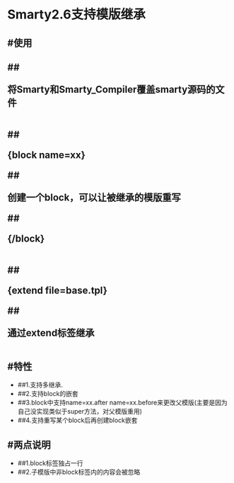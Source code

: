 Smarty2.6支持模版继承
=============
#使用
-------------
##<p>将Smarty和Smarty_Compiler覆盖smarty源码的文件</p>
</br>
##<p> {block name=xx}</p>
##<p> 创建一个block，可以让被继承的模版重写</p>
##<p> {/block}</p>
</br>
##<p> {extend file=base.tpl}</p>
##<p> 通过extend标签继承</p>
</br>
#特性
-------------
* ##1.支持多继承.
* ##2.支持block的嵌套
* ##3.block中支持name=xx.after name=xx.before来更改父模版(主要是因为自己没实现类似于super方法，对父模版重用)
* ##4.支持重写某个block后再创建block嵌套

#两点说明
-------------
* ##1.block标签独占一行
* ##2.子模版中非block标签内的内容会被忽略
